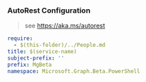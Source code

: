 ### AutoRest Configuration

> see https://aka.ms/autorest

``` yaml
require:
  - $(this-folder)/../People.md
title: $(service-name)
subject-prefix: ''
prefix: MgBeta
namespace: Microsoft.Graph.Beta.PowerShell
```
